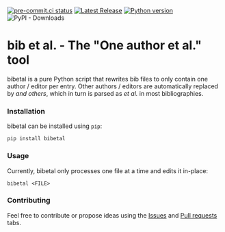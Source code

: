 [![pre-commit.ci status](https://results.pre-commit.ci/badge/github/jeertmans/bibetal/main.svg)](https://results.pre-commit.ci/latest/github/jeertmans/bibetal/main)
[![Latest Release][pypi-version-badge]][pypi-version-url]
[![Python version][pypi-python-version-badge]][pypi-version-url]
![PyPI - Downloads](https://img.shields.io/pypi/dm/bibetal)
# bib et al. - The "One author et al." tool

bibetal is a pure Python script that rewrites bib files to only contain one author / editor per entry. Other authors / editors are automatically replaced by *and others*, which in turn is parsed as *et al.* in most bibliographies.

### Installation
bibetal can be installed using `pip`:
```
pip install bibetal
```

### Usage

Currently, bibetal only processes one file at a time and edits it in-place:

```
bibetal <FILE>
```

### Contributing

Feel free to contribute or propose ideas using the [Issues](https://github.com/jeertmans/bibetal/issues) and [Pull requests](https://github.com/jeertmans/bibetal/pulls) tabs.


[pypi-version-badge]: https://img.shields.io/pypi/v/bibetal?label=bibetal
[pypi-version-url]: https://pypi.org/project/bibetal/
[pypi-python-version-badge]: https://img.shields.io/pypi/pyversions/bibetal
